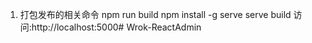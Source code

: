 1. 打包发布的相关命令
npm run build
npm install -g serve
serve build
访问:http://localhost:5000# Wrok-ReactAdmin
